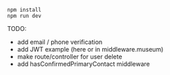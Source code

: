 ```
npm install
npm run dev
```

TODO:

- add email / phone verification
- add JWT example (here or in middleware.museum)
- make route/controller for user delete
- add hasConfirmedPrimaryContact middleware
